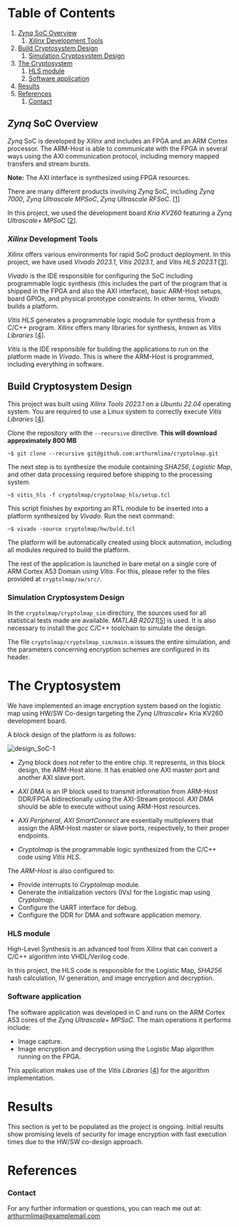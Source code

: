 # Table of Contents

1. [_Zynq_ SoC Overview](#zynq-soc-overview)
   1. [_Xilinx_ Development Tools](#xilinx-development-tools)
2. [Build Cryptosystem Design](#build-cryptosystem-design)
   1. [Simulation Cryptosystem Design](#simulation-cryptosystem-design)
3. [The Cryptosystem](#the-cryptosystem)
   1. [HLS module](#hls-module)
   2. [Software application](#software-application)
4. [Results](#results)
5. [References](#references)
   1. [Contact](#contact)
   
## _Zynq_ SoC Overview 

_Zynq_ SoC is developed by _Xilinx_ and includes an FPGA and an ARM Cortex processor. The ARM-Host is able to communicate with the FPGA in several ways using the AXI communication protocol, including memory mapped transfers and stream bursts.

**Note:** The AXI interface is synthesized using FPGA resources.

There are many different products involving _Zynq_ SoC, including _Zynq 7000_, _Zynq Ultrascale MPSoC_,  _Zynq Ultrascale RFSoC_.  \[[1]\]

In this project, we used the development board _Kria KV260_ featuring a _Zynq Ultrascale+ MPSoC_ \[[2]\].

### _Xilinx_ Development Tools

_Xilinx_ offers various environments for rapid SoC product deployment. In this project, we have used _Vivado 2023.1_, _Vitis 2023.1_, and _Vitis HLS 2023.1_  \[[3]\].

_Vivado_ is the IDE responsible for configuring the SoC including programmable logic synthesis (this includes the part of the program that is shipped in the FPGA and also the AXI interface), basic ARM-Host setups, board GPIOs, and physical prototype constraints. In other terms, _Vivado_ builds a platform.

_Vitis HLS_ generates a programmable logic module for synthesis from a C/C++ program. _Xilinx_ offers many libraries for synthesis, known as _Vitis Libraries_ \[[4]\].

_Vitis_ is the IDE responsible for building the applications to run on the platform made in _Vivado_. This is where the ARM-Host is programmed, including everything in software.

## Build Cryptosystem Design

This project was built using _Xilinx Tools 2023.1_ on a _Ubuntu 22.04_ operating system. You are required to use a Linux system to correctly execute _Vitis Libraries_ \[[4]\].

Clone the repository with the `--recursive` directive. **This will download approximately 800 MB**

    ~$ git clone --recursive git@github.com:arthurmlima/cryptolmap.git

The next step is to synthesize the module containing _SHA256_, _Logistic Map_, and other data processing required before shipping to the processing system.

    ~$ vitis_hls -f cryptolmap/cryptolmap_hls/setup.tcl

This script finishes by exporting an RTL module to be inserted into a platform synthesized by _Vivado_. Run the next command:

    ~$ vivado -source cryptolmap/hw/buld.tcl

The platform will be automatically created using block automation, including all modules required to build the platform.

The rest of the application is launched in bare metal on a single core of ARM Cortex A53 Domain using _Vitis_. For this, please refer to the files provided at `cryptolmap/sw/src/`.

### Simulation Cryptosystem Design

In the `cryptolmap/cryptolmap_sim` directory, the sources used for all statistical tests made are available. _MATLAB R2021_\[[5]\] is used. It is also necessary to install the _gcc_ C/C++ toolchain to simulate the design.

The file `cryptolmap/cryptolmap_sim/main.m` issues the entire simulation, and the parameters concerning encryption schemes are configured in its header.

# The Cryptosystem

We have implemented an image encryption system based on the logistic map using HW/SW Co-design targeting the _Zynq Ultrascale+_ Kria KV260 development board.

A block design of the platform is as follows:

![design_SoC-1](https://user-images.githubusercontent.com/59630651/250668379-a5f49aa0-417e-431e-8d95-52f3b187560f.jpg)

* _Zynq_ block does not refer to the entire chip. It represents, in this block design, the ARM-Host alone. It has enabled one AXI master port and another AXI slave port.

* _AXI DMA_ is an IP block used to transmit information from ARM-Host DDR/FPGA bidirectionally using the AXI-Stream protocol. _AXI DMA_ should be able to execute without using ARM-Host resources.

* _AXI Peripheral_, _AXI SmartConnect_ are essentially multiplexers that assign the ARM-Host master or slave ports, respectively, to their proper endpoints.

* _Cryptolmap_ is the programmable logic synthesized from the C/C++ code using _Vitis HLS_.

The _ARM-Host_ is also configured to:

* Provide interrupts to _Cryptolmap_ module.
* Generate the initialization vectors (IVs) for the Logistic map using _Cryptolmap_.
* Configure the UART interface for debug.
* Configure the DDR for DMA and software application memory.

### HLS module

High-Level Synthesis is an advanced tool from _Xilinx_ that can convert a C/C++ algorithm into VHDL/Verilog code. 

In this project, the HLS code is responsible for the Logistic Map, _SHA256_ hash calculation, IV generation, and image encryption and decryption. 

### Software application

The software application was developed in C and runs on the ARM Cortex A53 cores of the _Zynq Ultrascale+ MPSoC_. The main operations it performs include:

* Image capture.
* Image encryption and decryption using the Logistic Map algorithm running on the FPGA.

This application makes use of the _Vitis Libraries_ \[[4]\] for the algorithm implementation.

# Results

This section is yet to be populated as the project is ongoing. Initial results show promising levels of security for image encryption with fast execution times due to the HW/SW co-design approach. 

# References

[1]: https://www.xilinx.com/products/silicon-devices/soc/zynq-ultrascale-mpsoc.html
[2]: https://www.xilinx.com/products/boards-and-kits/kria-kv260-vision-starter-kit.html
[3]: https://www.xilinx.com/products/design-tools/vivado.html
[4]: https://www.xilinx.com/products/design-tools/vitis/vitis-libraries.html
[5]: https://www.mathworks.com/products/matlab.html

### Contact 

For any further information or questions, you can reach me out at: [arthurmlima@examplemail.com](mailto:arthurmlima@examplemail.com)
